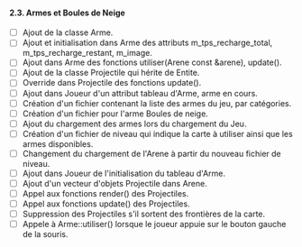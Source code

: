 ﻿#### 2.3. Armes et Boules de Neige

- [ ] Ajout de la classe Arme.
- [ ] Ajout et initialisation dans Arme des attributs m_tps_recharge_total, m_tps_recharge_restant, m_image.
- [ ] Ajout dans Arme des fonctions utiliser(Arene const &arene), update().
- [ ] Ajout de la classe Projectile qui hérite de Entite.
- [ ] Override dans Projectile des fonctions update().
- [ ] Ajout dans Joueur d'un attribut tableau d'Arme, arme en cours.
- [ ] Création d'un fichier contenant la liste des armes du jeu, par catégories.
- [ ] Création d'un fichier pour l'arme Boules de neige.
- [ ] Ajout du chargement des armes lors du chargement du Jeu.
- [ ] Création d'un fichier de niveau qui indique la carte à utiliser ainsi que les armes disponibles.
- [ ] Changement du chargement de l'Arene à partir du nouveau fichier de niveau.
- [ ] Ajout dans Joueur de l'initialisation du tableau d'Arme.
- [ ] Ajout d'un vecteur d'objets Projectile dans Arene.
- [ ] Appel aux fonctions render() des Projectiles.
- [ ] Appel aux fonctions update() des Projectiles.
- [ ] Suppression des Projectiles s'il sortent des frontières de la carte.
- [ ] Appele à Arme::utiliser() lorsque le joueur appuie sur le bouton gauche de la souris.
